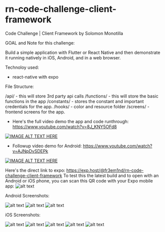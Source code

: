 # rn-code-challenge-client-framework
Code Challenge | Client Framework
by Solomon Monotilla 
 
GOAL and Note for this challenge:

Build a simple application with Flutter or React Native and then demonstrate it running natively in iOS, Android, and in a web browser. 


Technoloy used:

- react-native with expo


File Structure:

/api/ - this will store 3rd party api calls
/functions/ - this will store the basic functions in the app
/constants/ - stores the constant and important credentials for the app.
/hooks/ - color and resource folder
/screens/ - frontend screens for the app.

- Here's the full video demo the app and code runthrough: https://www.youtube.com/watch?v=8J_KNY5OFd8

[![IMAGE ALT TEXT HERE](https://img.youtube.com/vi/8J_KNY5OFd8/0.jpg)](https://www.youtube.com/watch?v=8J_KNY5OFd8)

- Followup video demo for Android: https://www.youtube.com/watch?v=AJNpDvSDEPk

[![IMAGE ALT TEXT HERE](https://img.youtube.com/vi/AJNpDvSDEPk/0.jpg)](https://www.youtube.com/watch?v=AJNpDvSDEPk)


Here's the direct link to expo: https://exp.host/@fr3em1nd/rn-code-challenge-client-framework
To test this the latest build and to open with an Android or iOS phone, you can scan this QR code with your Expo mobile app:
![alt text](/showcase/expo_qr.png)



Android Screenshots:

![alt text](/showcase/android1.png)
![alt text](/showcase/android2.png)
![alt text](/showcase/android3.png)

iOS Screenshots:

![alt text](/showcase/ios1.jpg)
![alt text](/showcase/ios2.jpg)
![alt text](/showcase/ios3.jpg)
![alt text](/showcase/ios4.jpg)
![alt text](/showcase/ios5.jpg)
